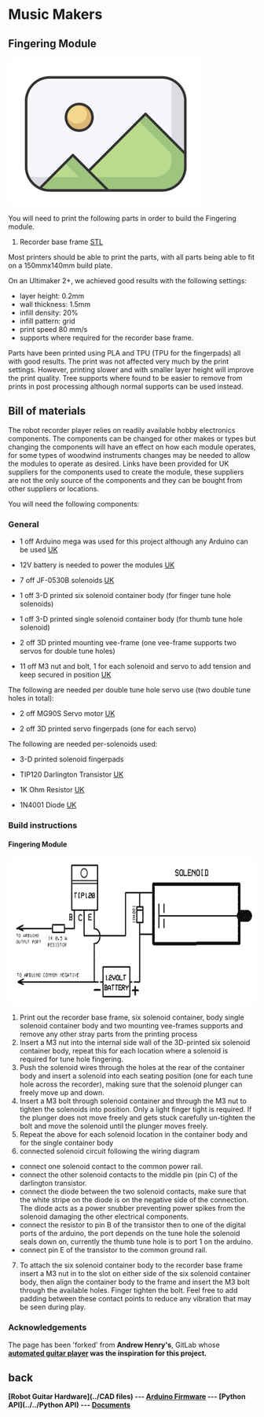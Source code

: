 # Music Makers

## Fingering Module


<p float="left">
  <img src="../../Documents/placeholder_image.png" height="300" />
</p>

You will need to print the following parts in order to build the Fingering module.

1) Recorder base frame [STL](recorderBaseFrame.stl)

Most printers should be able to print the parts, with all parts being able to fit on a 150mmx140mm build plate.

On an Ultimaker 2+, we achieved good results with the following settings:

- layer height: 0.2mm
- wall thickness: 1.5mm
- infill density: 20%
- infill pattern: grid
- print speed 80 mm/s
- supports where required for the recorder base frame.

Parts have been printed using PLA and TPU (TPU for the fingerpads) all with good results. The print was not affected very much by the print settings. However, printing slower and with smaller layer height will improve the print quality. Tree supports where found to be easier to remove from prints in post processing although normal supports can be used instead. 


## Bill of materials
The robot recorder player relies on readily available hobby electronics components. The components can be changed for other makes or types but changing the components will have an effect on how each module operates, for some types of woodwind instruments changes may be needed to allow the modules to operate as desired. Links have been provided for UK suppliers for the components used to create the module, these suppliers are not the only source of the components and they can be bought from other suppliers or locations. 

You will need the following components:

### General

- 1 off Arduino mega was used for this project although any Arduino can be used [UK](https://www.amazon.co.uk/ELEGOO-Controller-ATmega2560-ATMEGA16U2-Compatible/dp/B06XKMZ3T9/ref=sr_1_1_sspa?dchild=1&keywords=Arduino+mega&qid=1614255721&sr=8-1-spons&psc=1&spLa=ZW5jcnlwdGVkUXVhbGlmaWVyPUEzM1FEMENJVzdIVEk4JmVuY3J5cHRlZElkPUEwNTU1OTQ0MjQ4N0QxTTZZNFdDUCZlbmNyeXB0ZWRBZElkPUEwMzI4MTAzMTlYOUw0TUpKUThYMiZ3aWRnZXROYW1lPXNwX2F0ZiZhY3Rpb249Y2xpY2tSZWRpcmVjdCZkb05vdExvZ0NsaWNrPXRydWU=)

- 12V battery is needed to power the modules [UK](https://www.amazon.co.uk/SUNPADOW-Battery-Airplane-Quadcopter-Helicopter/dp/B08Q79M7QB/ref=sr_1_2?dchild=1&keywords=12V+LIPO&qid=1614255912&sr=8-2)

- 7 off JF-0530B solenoids [UK](https://www.amazon.co.uk/Rtengtunn-JF-0530B-Push-Pull-Gangbei-0530B-Electromagnet/dp/B08291L2XL/ref=sr_1_7?dchild=1&keywords=JF-0530B&qid=1614263171&sr=8-7)

- 1 off 3-D printed six solenoid container body (for finger tune hole solenoids)

- 1 off 3-D printed single solenoid container body (for thumb tune hole solenoid)

- 2 off 3D printed mounting vee-frame (one vee-frame supports two servos for double tune holes)

- 11 off M3 nut and bolt, 1 for each solenoid and servo to add tension and keep secured in position [UK](https://www.amazon.co.uk/Screw-Bolts-Stainless-Steel-340pcs/dp/B08RRW6B3H/ref=sr_1_12?dchild=1&keywords=M3+nut+and+bolt&qid=1614263398&sr=8-12)


The following are needed per double tune hole servo use (two double tune holes in total):
- 2 off MG90S Servo motor [UK](https://www.amazon.co.uk/Servo-Motor-MG90S-Geared-Helicopter/dp/B07FQMTLD4/ref=sr_1_4_sspa?dchild=1&keywords=MG90S+Servo+motor&qid=1614264154&sr=8-4-spons&psc=1&spLa=ZW5jcnlwdGVkUXVhbGlmaWVyPUEyVkpGUUtWSzAxN1dKJmVuY3J5cHRlZElkPUEwNDUwMzc2MjFEVlo2QzIwTDQ0TyZlbmNyeXB0ZWRBZElkPUEwMTkxMjI2Mk9QVFpOQzI5RUpJUiZ3aWRnZXROYW1lPXNwX2F0ZiZhY3Rpb249Y2xpY2tSZWRpcmVjdCZkb05vdExvZ0NsaWNrPXRydWU=)

- 2 off 3D printed servo fingerpads (one for each servo)


The following are needed per-solenoids used:
- 3-D printed solenoid fingerpads

- TIP120 Darlington Transistor [UK](https://www.amazon.co.uk/BOJACK-Epitaxial-Transistor-Darlington-Transistors/dp/B08D8SJPCG/ref=sr_1_4?dchild=1&keywords=TIP120+Darlington+Transistor&qid=1614263478&sr=8-4)

- 1K Ohm Resistor [UK](https://www.amazon.co.uk/sourcing-map-Metal-Resistors-Tolerances/dp/B07LGM23Y4/ref=sr_1_10?dchild=1&keywords=1K+Ohm+Resistor&qid=1614263525&sr=8-10)

- 1N4001 Diode [UK](https://www.amazon.co.uk/ExcLent-100Pcs-1N4001-50V-Diode/dp/B07J3ZT55G/ref=sr_1_8?dchild=1&keywords=1N4001+Diode&qid=1614263550&sr=8-8)


### Build instructions

#### Fingering Module
<p float="left">
  <img src="../../Documents/singleSolenoidWiringDiagram.PNG" height="300" />
</p>

1. Print out the recorder base frame, six solenoid container, body single solenoid container body and two mounting vee-frames
supports and remove any other stray parts from the printing process
2. Insert a M3 nut into the internal side wall of the 3D-printed six solenoid container body, repeat this for each
location where a solenoid is required for tune hole fingering. 
3. Push the solenoid wires through the holes at the rear of the container body and insert a solenoid into each seating position (one for each tune hole across the recorder), making sure that the solenoid plunger can freely move up and down. 
4. Insert a M3 bolt through solenoid container and through the M3 nut to tighten the solenoids into position. Only a light finger tight is required. If the plunger does not move freely and gets stuck carefully un-tighten the bolt and move the solenoid until the plunger moves freely.
5. Repeat the above for each solenoid location in the container body and for the single container body
6. connected solenoid circuit following the wiring diagram 
  -   connect one solenoid contact to the common power rail.
  -   connect the other solenoid contacts to the middle pin (pin C) of the darlington transistor.
  -   connect the diode between the two solenoid contacts, make sure that the
white stripe on the diode is on the negative side of the connection. The
diode acts as a power snubber preventing power spikes from the solenoid
damaging the other electrical components.
  -   connect the resistor to pin B of the transistor then to one of the digital
ports of the arduino, the port depends on the tune hole the solenoid seals
down on, currently the thumb tune hole is to port 1 on the arduino.
  - connect pin E of the transistor to the common ground rail.
7. To attach the six solenoid container body to the recorder base frame insert a M3 nut in to the slot on either
side of the six solenoid container body, then align the container body to the frame and insert
the M3 bolt through the available holes. Finger tighten the bolt. Feel free to add padding between these contact points to reduce any vibration that may be seen during play. 


### Acknowledgements
The page has been 'forked' from <b>Andrew Henry's</b>, GitLab whose <b><a href="https://gitlab.com/Andrew_Henry/automated-guitar">automated guitar player</a> was the inspiration for this project. 


## back

[Robot Guitar Hardware](../CAD files) ---
[Arduino Firmware](../../Firmware) ---
[Python API](../../Python API) ---
[Documents](../../Documents)
